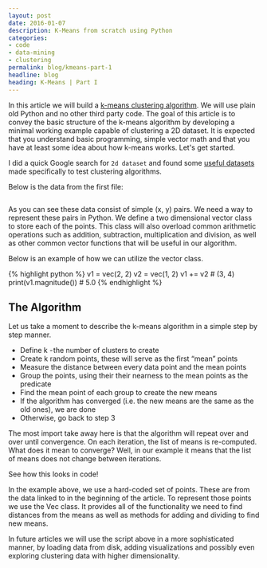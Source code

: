 ```yaml
---
layout: post
date: 2016-01-07
description: K-Means from scratch using Python
categories:
- code
- data-mining
- clustering
permalink: blog/kmeans-part-1
headline: blog
heading: K-Means | Part I
---
```

In this article we will build a [k-means clustering algorithm](https://en.wikipedia.org/wiki/K-means_clustering). We will use plain old Python and no other third party code. The goal of this article is to convey the basic structure of the k-means algorithm by developing a minimal working example capable of clustering a 2D dataset. It is expected that you understand basic programming, simple vector math and that you have at least some idea about how k-means works. Let's get started.

I did a quick Google search for `2d dataset` and found some [useful datasets](https://people.sc.fsu.edu/~jburkardt/datasets/spaeth/spaeth.html) made specifically to test clustering algorithms.

Below is the data from the first file:

```(41, 45),(39, 44),(42, 43),(44, 43),(10, 42),(38, 42),(8, 41),(41, 41),(13, 40),(45, 40),(7, 39),(38, 39),(42, 39),(9, 38),(12, 38),(19, 38),(25, 38),(6, 37),(13, 35),(9, 34),(12, 34),(32, 27),(26, 25),(39, 24),(34, 23),(37, 23),(22, 22),(38, 21),(35, 20),(31, 18),(26, 16),(38, 13),(29, 11),(34, 11),(37, 10),(40, 9),(42, 9)
```

As you can see these data consist of simple (x, y) pairs. We need a way to represent these pairs in Python. We define a two dimensional vector class to store each of the points. This class will also overload common arithmetic operations such as addition, subtraction, multiplication and division, as well as other common vector functions that will be useful in our algorithm.

<script src="https://gist.github.com/jeremynealbrown/4de42f45d23b97dad56d.js"></script>

Below is an example of how we can utilize the vector class.

{% highlight python %}
v1 = vec(2, 2)
v2 = vec(1, 2)
v1 += v2 # (3, 4)
print(v1.magnitude()) # 5.0
{% endhighlight %}


## The Algorithm
Let us take a moment to describe the k-means algorithm in a simple step by step manner.

* Define k - the number of clusters to create
* Create k random points, these will serve as the first “mean” points
* Measure the distance between every data point and the mean points
* Group the points, using their their nearness to the mean points as the predicate
* Find the mean point of each group to create the new means
* If the algorithm has converged (i.e. the new means are the same as the old ones), we are done
* Otherwise, go back to step 3

The most import take away here is that the algorithm will repeat over and over until convergence. On each iteration, the list of means is re-computed. What does it mean to converge? Well, in our example it means that the list of means does not change between iterations.

See how this looks in code!
<script src="https://gist.github.com/jeremynealbrown/b7281486a744ad4a257d.js"></script>

In the example above, we use a hard-coded set of points. These are from the data linked to in the beginning of the article. To represent those points we use the Vec class. It provides all of the functionality we need to find distances from the means as well as methods for adding and dividing to find new means.

In future articles we will use the script above in a more sophisticated manner, by loading data from disk, adding visualizations and possibly even exploring clustering data with higher dimensionality.
